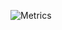 ![Metrics](https://metrics.lecoq.io/BaptDu?template=classic&languages=1&pagespeed=1&projects=1&stars=1&pagespeed.detailed=true&pagespeed.screenshot=true&projects.limit=10&stars.limit=4&config.timezone=Europe%2FParis)